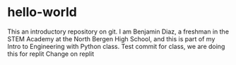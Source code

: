 # hello-world
This an introductory repository on git. 
I am Benjamin Diaz, a freshman in the STEM Academy at the North Bergen High School, and this is part of my Intro to Engineering with Python class. 
Test commit for class, we are doing this for replit
Change on replit